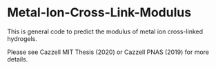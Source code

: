 # Metal-Ion-Cross-Link-Modulus

This is general code to predict the modulus of metal ion cross-linked hydrogels.

Please see Cazzell MIT Thesis (2020) or Cazzell PNAS (2019) for more details.
